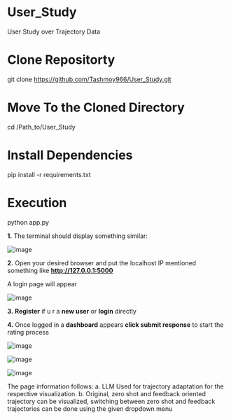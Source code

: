 # User_Study
User Study over Trajectory Data

# Clone Repositorty 
git clone https://github.com/Tashmoy966/User_Study.git

# Move To the Cloned Directory
cd /Path_to/User_Study

# Install Dependencies
pip install -r requirements.txt

# Execution
python app.py

**1.** The terminal should display something similar:

![image](https://github.com/user-attachments/assets/152ae484-32a0-4ba8-9e11-76f6b8e68de5)

**2.** Open your desired browser and put the localhost IP mentioned something like **http://127.0.0.1:5000**

  A login page will appear

  ![image](https://github.com/user-attachments/assets/98d9e278-3d36-4195-bdbc-04330a46558e)

**3.** **Register** if u r a **new user** or **login** directly

**4.** Once logged in a **dashboard** appears **click submit response** to start the rating process

![image](https://github.com/user-attachments/assets/d50b6cbe-98cc-48c5-99c5-ac6d3802be16)

![image](https://github.com/user-attachments/assets/1dea3b2e-ba60-40a1-b6b4-077e14383a41)

![image](https://github.com/user-attachments/assets/8fa96d30-b209-4255-bf14-ade2d8882e12)

The page information follows:
a. LLM Used for trajectory adaptation for the respective visualization.
b. Original, zero shot and feedback oriented trajectory can be visualized, switching between zero shot and feedback trajectories can be done using the given dropdown menu
